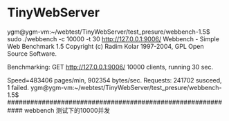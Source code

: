 # TinyWebServer
ygm@ygm-vm:~/webtest/TinyWebServer/test_presure/webbench-1.5$ sudo ./webbench -c 10000 -t 30 http://127.0.0.1:9006/
Webbench - Simple Web Benchmark 1.5
Copyright (c) Radim Kolar 1997-2004, GPL Open Source Software.

Benchmarking: GET http://127.0.0.1:9006/
10000 clients, running 30 sec.

Speed=483406 pages/min, 902354 bytes/sec.
Requests: 241702 susceed, 1 failed.
ygm@ygm-vm:~/webtest/TinyWebServer/test_presure/webbench-1.5$ 
############################################################
webbench 测试下的10000并发
